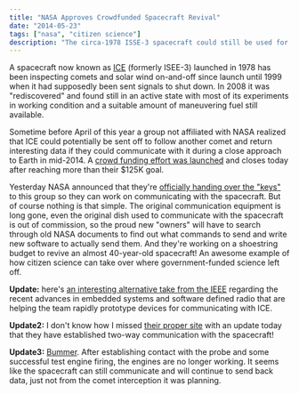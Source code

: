 ```yaml
---
title: "NASA Approves Crowdfunded Spacecraft Revival"
date: "2014-05-23"
tags: ["nasa", "citizen science"]
description: "The circa-1978 ISSE-3 spacecraft could still be used for science"
---
```

A spacecraft now known as [ICE](http://en.wikipedia.org/wiki/International_Cometary_Explorer) (formerly ISEE-3) launched in 1978 has been inspecting comets and solar wind on-and-off since launch until 1999 when it had supposedly been sent signals to shut down. In 2008 it was "rediscovered" and found still in an active state with most of its experiments in working condition and a suitable amount of maneuvering fuel still available.

Sometime before April of this year a group not affiliated with NASA realized that ICE could potentially be sent off to follow another comet and return interesting data if they could communicate with it during a close approach to Earth in mid-2014. A [crowd funding effort was launched](http://www.rockethub.com/42228) and closes today after reaching more than their $125K goal.

Yesterday NASA announced that they're [officially handing over the "keys"](http://gizmodo.com/nasa-is-letting-citizens-commandeer-a-long-lost-satelli-1579851540) to this group so they can work on communicating with the spacecraft. But of course nothing is that simple. The original communication equipment is long gone, even the original dish used to communicate with the spacecraft is out of commission, so the proud new "owners" will have to search through old NASA documents to find out what commands to send and write new software to actually send them. And they're working on a shoestring budget to revive an almost 40-year-old spacecraft! An awesome example of how citizen science can take over where government-funded science left off.

**Update:** here's [an interesting  alternative take from the IEEE](http://spectrum.ieee.org/tech-talk/aerospace/satellites/space-hackers-prepare-to-reboot-35-year-old-spacecraft) regarding the recent advances in embedded systems and software defined radio that are helping the team rapidly prototype devices for communicating with ICE.

**Update2:** I don't know how I missed [their proper site](http://spacecollege.org/isee3/) with an update today that they have established two-way communication with the spacecraft!

**Update3:** [Bummer](http://www.theverge.com/2014/7/10/5886807/isee-3-space-probe-rescue-ends). After establishing contact with the probe and some successful test engine firing, the engines are no longer working. It seems like the spacecraft can still communicate and will continue to send back data, just not from the comet interception it was planning.